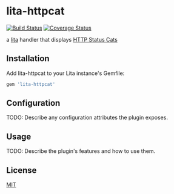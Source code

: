 # lita-httpcat

[![Build Status](https://travis-ci.org/chulkilee/lita-httpcat.png?branch=master)](https://travis-ci.org/chulkilee/lita-httpcat)
[![Coverage Status](https://coveralls.io/repos/chulkilee/lita-httpcat/badge.png)](https://coveralls.io/r/chulkilee/lita-httpcat)

a [lita](https://www.lita.io/) handler that displays [HTTP Status Cats](https://http.cat/)

## Installation

Add lita-httpcat to your Lita instance's Gemfile:

``` ruby
gem 'lita-httpcat'
```

## Configuration

TODO: Describe any configuration attributes the plugin exposes.

## Usage

TODO: Describe the plugin's features and how to use them.

## License

[MIT](http://opensource.org/licenses/MIT)
